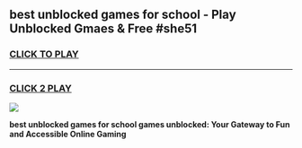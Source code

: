 
## best unblocked games for school - Play Unblocked Gmaes & Free #she51
<h3>
<a href="https://premium.freeplayer.one?title=best_unblocked_games_for_school&ref=03M">CLICK TO PLAY</a></h3>
<hr>

<h3>
<a href="https://premium.freeplayer.one?title=best_unblocked_games_for_school&ref=03M">CLICK 2 PLAY</a>
  
</h3>

<a href="https://premium.freeplayer.one?title=best_unblocked_games_for_school&ref=03M"><img src="https://clearcache.store/games.png"></a>


**best unblocked games for school games unblocked: Your Gateway to Fun and Accessible Online Gaming**
